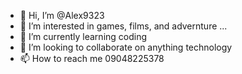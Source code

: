 - 👋 Hi, I’m @Alex9323
- 👀 I’m interested in games, films, and advernture ...
- 🌱 I’m currently learning coding
- 💞️ I’m looking to collaborate on anything technology
- 📫 How to reach me 09048225378

<!---
Alex9323/Alex9323 is a ✨ special ✨ repository because its `README.md` (this file) appears on your GitHub profile.
You can click the Preview link to take a look at your changes.
--->
